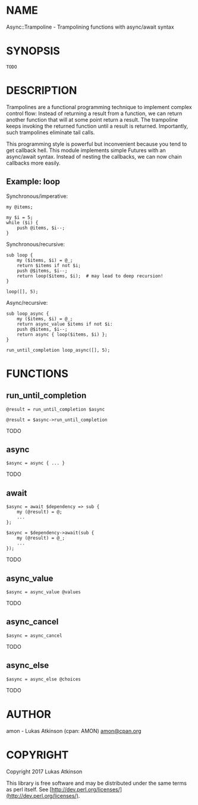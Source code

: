 # NAME

Async::Trampoline - Trampolining functions with async/await syntax

# SYNOPSIS

    TODO

# DESCRIPTION

Trampolines are a functional programming technique
to implement complex control flow:
Instead of returning a result from a function,
we can return another function that will at some point return a result.
The trampoline keeps invoking the returned function
until a result is returned.
Importantly, such trampolines eliminate tail calls.

This programming style is powerful but inconvenient because you tend to get callback hell.
This module implements simple Futures with an async/await syntax.
Instead of nesting the callbacks, we can now chain callbacks more easily.

## Example: loop

Synchronous/imperative:

    my @items;

    my $i = 5;
    while ($i) {
        push @items, $i--;
    }

Synchronous/recursive:

    sub loop {
        my ($items, $i) = @_;
        return $items if not $i;
        push @$items, $i--;
        return loop($items, $i);  # may lead to deep recursion!
    }

    loop([], 5);

Async/recursive:

    sub loop_async {
        my ($items, $i) = @_;
        return async_value $items if not $i:
        push @$items, $i--;
        return async { loop($items, $i) };
    }

    run_until_completion loop_async([], 5);

# FUNCTIONS

## run\_until\_completion

    @result = run_until_completion $async

    @result = $async->run_until_completion

TODO

## async

    $async = async { ... }

TODO

## await

    $async = await $dependency => sub {
        my (@result) = @;
        ...
    };

    $async = $dependency->await(sub {
        my (@result) = @_;
        ...
    });

TODO

## async\_value

    $async = async_value @values

TODO

## async\_cancel

    $async = async_cancel

TODO

## async\_else

    $async = async_else @choices

TODO

# AUTHOR

amon - Lukas Atkinson (cpan: AMON) <amon@cpan.org>

# COPYRIGHT

Copyright 2017 Lukas Atkinson

This library is free software and may be distributed under the same terms as perl itself. See [http://dev.perl.org/licenses/](http://dev.perl.org/licenses/).

